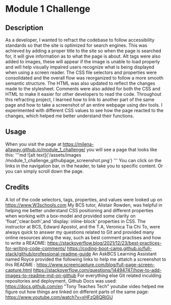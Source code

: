 # Module 1 Challenge

## Description
As a developer, I wanted to refract the codebase to follow accessibility standards so that the site is optimized for search engines. This was achieved by adding a proper title to the site so when the page is searched for, it will give information as to what the page is about. Alt tags were also added to images, these will appear if the image is unable to load properly and will help visually impaired users recognize what is being displayed when using a screen reader. The CSS file selectors and properties were consolidated and the overall flow was reorganized to follow a more smooth semantic structure. The HTML was also updated to reflect the changes made to the stylesheet. Comments were also added for both the CSS and HTML to make it easier for other developers to read the code. 
Throughout this refracting project, I learned how to link to another part of the same page and how to take a screenshot of an entire webpage using dev tools. I experimented with different CSS values to see how the page reacted to the changes, which helped me better understand their functions.

## Usage
When you visit the page at https://milena-allaway.github.io/module_1_challenge/ you will see a page that looks like this:
'''md
![alt text]('/assets/images
/module_1_challenge_githubpage_screenshot.png')
'''
You can click on the links in the navigation bar, in the header, to take you to specific content. Or you can simply scroll down the page.

## Credits
A lot of the code selectors, tags, properties, and values were looked up on https://www.W3schools.com
My BCS tutor, Alistair Rowden, was helpful in helping me better understand CSS positioning and different properties when working with a box-model and provided some clarity on 'float','clear:both',and 'display: inline-block' properties in CSS.
The instructor at BCS, Edward Apostol, and the T.A, Veronica Tia Chi To, were always quick to answer my questions related to Git and provided many online resources along the way, such as best comment practises and how to write a README:
https://stackoverflow.blog/2021/12/23/best-practices-for-writing-code-comments/
https://coding-boot-camp.github.io/full-stack/github/professional-readme-guide
An AskBCS Learning Assistant named Royce provided the following links to help me attatch a screenshot to this README :
https://www.screencapture.com/blog/full-page-screen-capture.html
https://stackoverflow.com/questions/14494747/how-to-add-images-to-readme-md-on-github
For everything else Git related inculding repositories and deployment, Github Docs was used:
https://docs.github.com/en
"Tony Teaches Tech" youtube video helped me figure out how things are linked on different parts of the same page:
https://www.youtube.com/watch?v=xHFzQ8QRjGU
